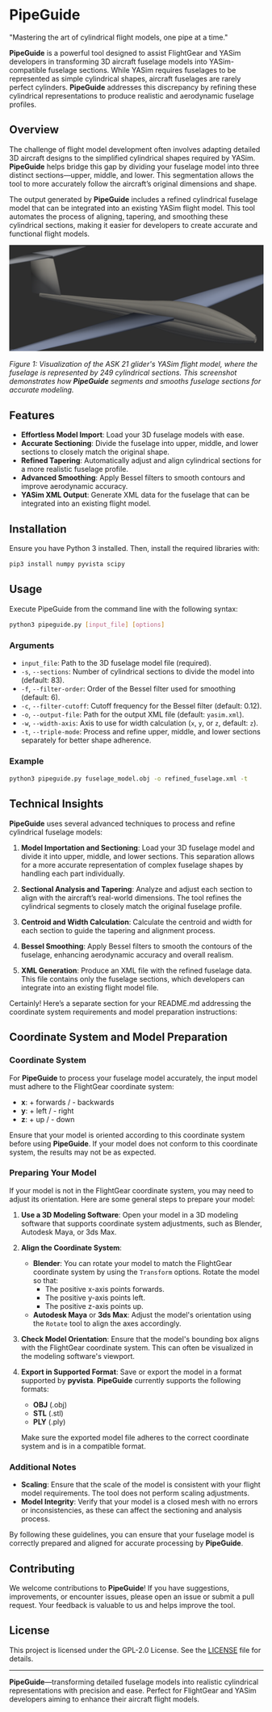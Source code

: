 # PipeGuide
"Mastering the art of cylindrical flight models, one pipe at a time."

**PipeGuide** is a powerful tool designed to assist FlightGear and YASim developers in transforming 3D aircraft fuselage models into YASim-compatible fuselage sections. While YASim requires fuselages to be represented as simple cylindrical shapes, aircraft fuselages are rarely perfect cylinders. **PipeGuide** addresses this discrepancy by refining these cylindrical representations to produce realistic and aerodynamic fuselage profiles.

## Overview

The challenge of flight model development often involves adapting detailed 3D aircraft designs to the simplified cylindrical shapes required by YASim. **PipeGuide** helps bridge this gap by dividing your fuselage model into three distinct sections—upper, middle, and lower. This segmentation allows the tool to more accurately follow the aircraft’s original dimensions and shape.

The output generated by **PipeGuide** includes a refined cylindrical fuselage model that can be integrated into an existing YASim flight model. This tool automates the process of aligning, tapering, and smoothing these cylindrical sections, making it easier for developers to create accurate and functional flight models.

![Visualization of the ASK 21 Glider's YASim Flight Model](screenshot.png)

*Figure 1: Visualization of the ASK 21 glider's YASim flight model, where the fuselage is represented by 249 cylindrical sections. This screenshot demonstrates how **PipeGuide** segments and smooths fuselage sections for accurate modeling.*

## Features

- **Effortless Model Import**: Load your 3D fuselage models with ease.
- **Accurate Sectioning**: Divide the fuselage into upper, middle, and lower sections to closely match the original shape.
- **Refined Tapering**: Automatically adjust and align cylindrical sections for a more realistic fuselage profile.
- **Advanced Smoothing**: Apply Bessel filters to smooth contours and improve aerodynamic accuracy.
- **YASim XML Output**: Generate XML data for the fuselage that can be integrated into an existing flight model.

## Installation

Ensure you have Python 3 installed. Then, install the required libraries with:

```bash
pip3 install numpy pyvista scipy
```

## Usage

Execute PipeGuide from the command line with the following syntax:

```bash
python3 pipeguide.py [input_file] [options]
```

### Arguments

- `input_file`: Path to the 3D fuselage model file (required).
- `-s`, `--sections`: Number of cylindrical sections to divide the model into (default: 83).
- `-f`, `--filter-order`: Order of the Bessel filter used for smoothing (default: 6).
- `-c`, `--filter-cutoff`: Cutoff frequency for the Bessel filter (default: 0.12).
- `-o`, `--output-file`: Path for the output XML file (default: `yasim.xml`).
- `-w`, `--width-axis`: Axis to use for width calculation (`x`, `y`, or `z`, default: `z`).
- `-t`, `--triple-mode`: Process and refine upper, middle, and lower sections separately for better shape adherence.

### Example

```bash
python3 pipeguide.py fuselage_model.obj -o refined_fuselage.xml -t
```

## Technical Insights

**PipeGuide** uses several advanced techniques to process and refine cylindrical fuselage models:

1. **Model Importation and Sectioning**: Load your 3D fuselage model and divide it into upper, middle, and lower sections. This separation allows for a more accurate representation of complex fuselage shapes by handling each part individually.

2. **Sectional Analysis and Tapering**: Analyze and adjust each section to align with the aircraft’s real-world dimensions. The tool refines the cylindrical segments to closely match the original fuselage profile.

3. **Centroid and Width Calculation**: Calculate the centroid and width for each section to guide the tapering and alignment process.

4. **Bessel Smoothing**: Apply Bessel filters to smooth the contours of the fuselage, enhancing aerodynamic accuracy and overall realism.

5. **XML Generation**: Produce an XML file with the refined fuselage data. This file contains only the fuselage sections, which developers can integrate into an existing flight model file.

Certainly! Here’s a separate section for your README.md addressing the coordinate system requirements and model preparation instructions:

## Coordinate System and Model Preparation

### Coordinate System

For **PipeGuide** to process your fuselage model accurately, the input model must adhere to the FlightGear coordinate system:

- **x**: + forwards / - backwards
- **y**: + left / - right
- **z**: + up / - down

Ensure that your model is oriented according to this coordinate system before using **PipeGuide**. If your model does not conform to this coordinate system, the results may not be as expected.

### Preparing Your Model

If your model is not in the FlightGear coordinate system, you may need to adjust its orientation. Here are some general steps to prepare your model:

1. **Use a 3D Modeling Software**: Open your model in a 3D modeling software that supports coordinate system adjustments, such as Blender, Autodesk Maya, or 3ds Max.

2. **Align the Coordinate System**:
   - **Blender**: You can rotate your model to match the FlightGear coordinate system by using the `Transform` options. Rotate the model so that:
     - The positive x-axis points forwards.
     - The positive y-axis points left.
     - The positive z-axis points up.
   - **Autodesk Maya** or **3ds Max**: Adjust the model's orientation using the `Rotate` tool to align the axes accordingly.

3. **Check Model Orientation**: Ensure that the model's bounding box aligns with the FlightGear coordinate system. This can often be visualized in the modeling software's viewport.

4. **Export in Supported Format**: Save or export the model in a format supported by **pyvista**. **PipeGuide** currently supports the following formats:
   - **OBJ** (.obj)
   - **STL** (.stl)
   - **PLY** (.ply)

   Make sure the exported model file adheres to the correct coordinate system and is in a compatible format.

### Additional Notes

- **Scaling**: Ensure that the scale of the model is consistent with your flight model requirements. The tool does not perform scaling adjustments.
- **Model Integrity**: Verify that your model is a closed mesh with no errors or inconsistencies, as these can affect the sectioning and analysis process.

By following these guidelines, you can ensure that your fuselage model is correctly prepared and aligned for accurate processing by **PipeGuide**.

## Contributing

We welcome contributions to **PipeGuide**! If you have suggestions, improvements, or encounter issues, please open an issue or submit a pull request. Your feedback is valuable to us and helps improve the tool.

## License

This project is licensed under the GPL-2.0 License. See the [LICENSE](LICENSE) file for details.

---

**PipeGuide**—transforming detailed fuselage models into realistic cylindrical representations with precision and ease. Perfect for FlightGear and YASim developers aiming to enhance their aircraft flight models.
